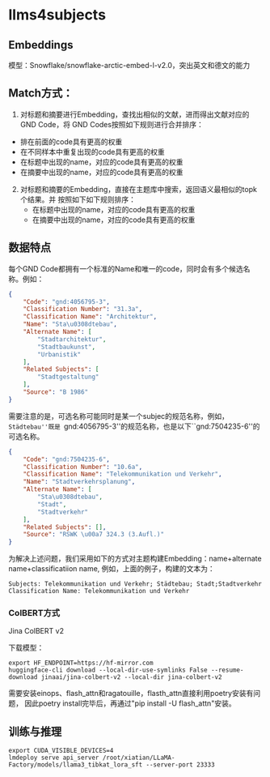 # llms4subjects

## Embeddings

模型：Snowflake/snowflake-arctic-embed-l-v2.0，突出英文和德文的能力

## Match方式：

1. 对标题和摘要进行Embedding，查找出相似的文献，进而得出文献对应的GND Code，将
   GND Codes按照如下规则进行合并排序：

  - 排在前面的code具有更高的权重
  - 在不同样本中重复出现的code具有更高的权重
  - 在标题中出现的name，对应的code具有更高的权重
  - 在摘要中出现的name，对应的code具有更高的权重


2. 对标题和摘要的Embedding，直接在主题库中搜索，返回语义最相似的topk个结果。并
   按照如下如下规则排序：
   - 在标题中出现的name，对应的code具有更高的权重
   - 在摘要中出现的name，对应的code具有更高的权重 


## 数据特点

每个GND Code都拥有一个标准的Name和唯一的code，同时会有多个候选名称。例如：

```json
{
    "Code": "gnd:4056795-3",
    "Classification Number": "31.3a",
    "Classification Name": "Architektur",
    "Name": "Sta\u0308dtebau",
    "Alternate Name": [
        "Stadtarchitektur",
        "Stadtbaukunst",
        "Urbanistik"
    ],
    "Related Subjects": [
        "Stadtgestaltung"
    ],
    "Source": "B 1986"
}
```

需要注意的是，可选名称可能同时是某一个subjec的规范名称，例如，``Städtebau''既是
``gnd:4056795-3''的规范名称，也是以下``gnd:7504235-6''的可选名称。

``` json
{
    "Code": "gnd:7504235-6",
    "Classification Number": "10.6a",
    "Classification Name": "Telekommunikation und Verkehr",
    "Name": "Stadtverkehrsplanung",
    "Alternate Name": [
        "Sta\u0308dtebau",
        "Stadt",
        "Stadtverkehr"
    ],
    "Related Subjects": [],
    "Source": "RSWK \u00a7 324.3 (3.Aufl.)"
}
```
为解决上述问题，我们采用如下的方式对主题构建Embedding：name+alternate name+classificatiion name, 例如，上面的例子，构建的文本为：

``` text
Subjects: Telekommunikation und Verkehr; Städtebau; Stadt;Stadtverkehr
Classification Name: Telekommunikation und Verkehr
```

### ColBERT方式 

Jina ColBERT v2

下载模型：

```shell
export HF_ENDPOINT=https://hf-mirror.com
huggingface-cli download --local-dir-use-symlinks False --resume-download jinaai/jina-colbert-v2 --local-dir jina-colbert-v2
```

需要安装einops、flash_attn和ragatouille，flasth_attn直接利用poetry安装有问题，
因此poetry install完毕后，再通过"pip install -U flash_attn"安装。

## 训练与推理

```shell
export CUDA_VISIBLE_DEVICES=4
lmdeploy serve api_server /root/xiatian/LLaMA-Factory/models/llama3_tibkat_lora_sft --server-port 23333
```